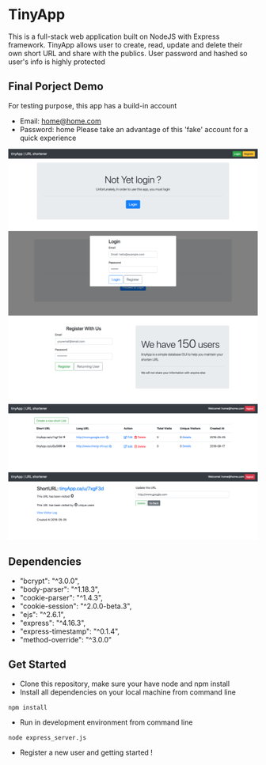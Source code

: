 # TinyApp
This is a full-stack web application built on NodeJS with Express framework. TinyApp allows user to create, read, update and delete their own short URL and share with the publics. User password and hashed so user's info is highly protected

## Final Porject Demo
For testing purpose, this app has a build-in account
  - Email: home@home.com
  - Password: home
Please take an advantage of this 'fake' account for a quick experience

![index](./docs/index.png)
![login](./docs/login.png)
![register](./docs/register.png)
![user](./docs/user.png)
![update](./docs/update.png)

## Dependencies
* "bcrypt": "^3.0.0",
* "body-parser": "^1.18.3",
* "cookie-parser": "^1.4.3",
* "cookie-session": "^2.0.0-beta.3",
* "ejs": "^2.6.1",
* "express": "^4.16.3",
* "express-timestamp": "^0.1.4",
* "method-override": "^3.0.0"

## Get Started
* Clone this repository, make sure your have node and npm install
* Install all dependencies on your local machine from command line
```
npm install
```
* Run in development environment from command line
```
node express_server.js
```
* Register a new user and getting started !
